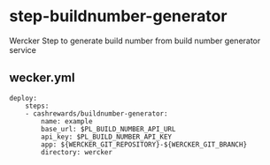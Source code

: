 # step-buildnumber-generator
Wercker Step to generate build number from build number generator service

## wecker.yml

```
deploy:
    steps:
    - cashrewards/buildnumber-generator:
        name: example
        base_url: $PL_BUILD_NUMBER_API_URL
        api_key: $PL_BUILD_NUMBER_API_KEY
        app: ${WERCKER_GIT_REPOSITORY}-${WERCKER_GIT_BRANCH}
        directory: wercker
```

